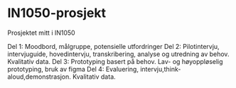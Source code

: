 # IN1050-prosjekt
Prosjektet mitt i IN1050

Del 1: Moodbord, målgruppe, potensielle utfordringer
Del 2: Pilotintervju, intervjuguide, hovedintervju, transkribering, analyse og utredning av behov. Kvalitativ data.
Del 3: Prototyping basert på behov. Lav- og høyoppløselig prototyping, bruk av figma
Del 4: Evaluering, intervju,think-aloud,demonstrasjon. Kvalitativ data.
